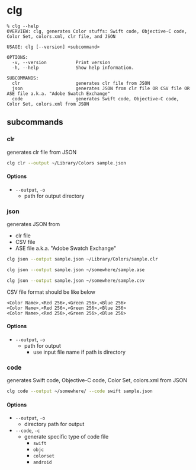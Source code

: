 # clg

```
% clg --help
OVERVIEW: clg, generates Color stuffs: Swift code, Objective-C code, Color Set, colors.xml, clr file, and JSON

USAGE: clg [--version] <subcommand>

OPTIONS:
  -v, --version           Print version
  -h, --help              Show help information.

SUBCOMMANDS:
  clr                     generates clr file from JSON
  json                    generates JSON from clr file OR CSV file OR ASE file a.k.a. "Adobe Swatch Exchange"
  code                    generates Swift code, Objective-C code, Color Set, colors.xml from JSON
```

## subcommands

### clr

generates clr file from JSON

```sh
clg clr --output ~/Library/Colors sample.json
```

#### Options

- `--output`, `-o`
    - path for output directory

### json

generates JSON from

- clr file
- CSV file
- ASE file a.k.a. "Adobe Swatch Exchange"


```sh
clg json --output sample.json ~/Library/Colors/sample.clr

clg json --output sample.json ~/somewhere/sample.ase

clg json --output sample.json ~/somewhere/sample.csv
```

CSV file format should be like below

```
<Color Name>,<Red 256>,<Green 256>,<Blue 256>
<Color Name>,<Red 256>,<Green 256>,<Blue 256>
<Color Name>,<Red 256>,<Green 256>,<Blue 256>
```

#### Options

- `--output`, `-o`
    - path for output
        - use input file name if path is directory

### code

generates Swift code, Objective-C code, Color Set, colors.xml from JSON

```sh
clg code --output ~/somewhere/ --code swift sample.json
```

#### Options

- `--output`, `-o`
    - directory path for output
- `--code`, `-c`
    - generate specific type of code file
        - `swift`
        - `objc`
        - `colorset`
        - `android`
